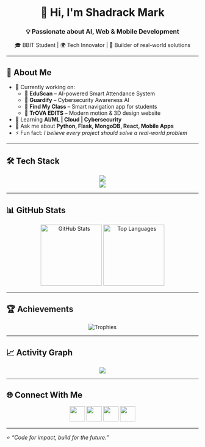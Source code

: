 <!-- Banner -->
<h1 align="center">👋 Hi, I'm Shadrack Mark</h1>
<h3 align="center">💡 Passionate about AI, Web & Mobile Development</h3>
<p align="center">
  🎓 BBIT Student | 🌍 Tech Innovator | 🚀 Builder of real-world solutions
</p>

---

## 🚀 About Me
- 🔭 Currently working on:
  - 🧠 **EduScan** – AI-powered Smart Attendance System  
  - 🔐 **Guardify** – Cybersecurity Awareness AI  
  - 📍 **Find My Class** – Smart navigation app for students  
  - 🎨 **TrOVA EDITS** – Modern motion & 3D design website  
- 🌱 Learning **AI/ML | Cloud | Cybersecurity**  
- 💬 Ask me about **Python, Flask, MongoDB, React, Mobile Apps**  
- ⚡ Fun fact: *I believe every project should solve a real-world problem*  

---

## 🛠️ Tech Stack
<p align="center">
  <img src="https://skillicons.dev/icons?i=python,java,javascript,php,cpp,html,css" />
  <br/>
  <img src="https://skillicons.dev/icons?i=flask,django,react,nodejs,pyqt,mongodb,mysql,firebase,docker,figma,git,github" />
</p>

---

## 📊 GitHub Stats
<p align="center">
  <img src="https://github-readme-stats.vercel.app/api?username=SHADRACK152&show_icons=true&theme=tokyonight" alt="GitHub Stats" height="160px"/>
  <img src="https://github-readme-stats.vercel.app/api/top-langs/?username=SHADRACK152&layout=compact&theme=tokyonight" alt="Top Languages" height="160px"/>
</p>

---

## 🏆 Achievements
<p align="center">
  <img src="https://github-profile-trophy.vercel.app/?username=SHADRACK152&theme=algolia&row=1&column=6" alt="Trophies"/>
</p>

---

## 📈 Activity Graph
<p align="center">
  <img src="https://github-readme-activity-graph.vercel.app/graph?username=SHADRACK152&theme=react-dark&hide_border=true&area=true" />
</p>

---

## 🌐 Connect With Me
<p align="center">
  <a href="https://linkedin.com/in/shadrackmark"><img src="https://skillicons.dev/icons?i=linkedin" height="40"/></a>
  <a href="https://instagram.com/trova_company"><img src="https://skillicons.dev/icons?i=instagram" height="40"/></a>
  <a href="https://twitter.com/"><img src="https://skillicons.dev/icons?i=twitter" height="40"/></a>
  <a href="https://trova-company.github.io"><img src="https://skillicons.dev/icons?i=devto" height="40"/></a>
</p>

---

⭐ *“Code for impact, build for the future.”*  
